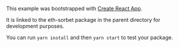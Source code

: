 This example was bootstrapped with [Create React App](https://github.com/facebook/create-react-app).

It is linked to the eth-sorbet package in the parent directory for development purposes.

You can run `yarn install` and then `yarn start` to test your package.
